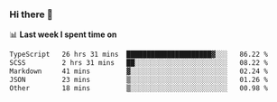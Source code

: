 ### Hi there 👋

<!--
**DBvc/DBvc** is a ✨ _special_ ✨ repository because its `README.md` (this file) appears on your GitHub profile.

Here are some ideas to get you started:

- 🔭 I’m currently working on ...
- 🌱 I’m currently learning ...
- 👯 I’m looking to collaborate on ...
- 🤔 I’m looking for help with ...
- 💬 Ask me about ...
- 📫 How to reach me: ...
- 😄 Pronouns: ...
- ⚡ Fun fact: ...
-->

📊 **Last week I spent time on**
<!--START_SECTION:waka-->

```txt
TypeScript   26 hrs 31 mins  █████████████████████▓░░░   86.22 %
SCSS         2 hrs 31 mins   ██░░░░░░░░░░░░░░░░░░░░░░░   08.22 %
Markdown     41 mins         ▓░░░░░░░░░░░░░░░░░░░░░░░░   02.24 %
JSON         23 mins         ▒░░░░░░░░░░░░░░░░░░░░░░░░   01.26 %
Other        18 mins         ▒░░░░░░░░░░░░░░░░░░░░░░░░   00.98 %
```

<!--END_SECTION:waka-->
